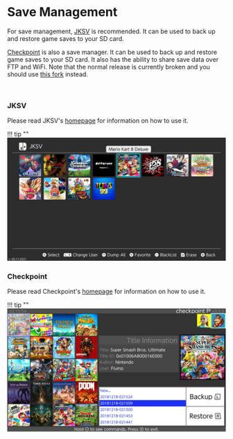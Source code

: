 # Save Management

For save management, [JKSV](https://github.com/J-D-K/JKSV) is recommended. It can be used to back up and restore game saves to your SD card. 

[Checkpoint](https://github.com/FlagBrew/Checkpoint) is also a save manager. It can be used to back up and restore game saves to your SD card. It also has the ability to share save data over FTP and WiFi.
Note that the normal release is currently broken and you should use [this fork](https://github.com/SciresM/Checkpoint/releases/) instead.

&nbsp;
	
### JKSV
Please read JKSV's [homepage](https://github.com/J-D-K/JKSV) for information on how to use it.

!!! tip ""
	![ExampleSwitchTheme](../extras/img/save_jksv.jpg)

### Checkpoint
Please read Checkpoint's [homepage](https://github.com/Flagbrew/Checkpoint) for information on how to use it.

!!! tip ""
	![ExampleSwitchTheme](../extras/img/save_checkpoint.jpg)
